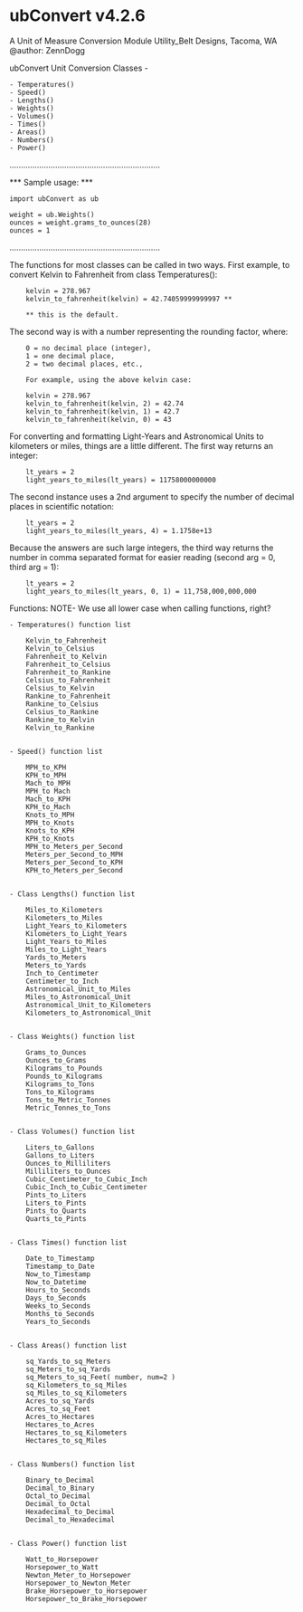 # ubConvert   v4.2.6
A Unit of Measure Conversion Module
Utility_Belt Designs, Tacoma, WA
@author: ZennDogg

ubConvert Unit Conversion Classes -

    - Temperatures()
    - Speed()
    - Lengths()
    - Weights()
    - Volumes()
    - Times()
    - Areas()
    - Numbers()
    - Power()

 ..................................................................

 *** Sample usage: ***


    import ubConvert as ub

    weight = ub.Weights()
    ounces = weight.grams_to_ounces(28)
    ounces = 1

 ..................................................................


   The functions for most classes can be called in two ways.
   First example, to convert Kelvin to Fahrenheit from class Temperatures():

        kelvin = 278.967
        kelvin_to_fahrenheit(kelvin) = 42.74059999999997 **

        ** this is the default.

   The second way is with a number representing the rounding factor, where:
   
        0 = no decimal place (integer),
        1 = one decimal place,
        2 = two decimal places, etc.,

        For example, using the above kelvin case:

        kelvin = 278.967
        kelvin_to_fahrenheit(kelvin, 2) = 42.74
        kelvin_to_fahrenheit(kelvin, 1) = 42.7
        kelvin_to_fahrenheit(kelvin, 0) = 43

   For converting and formatting Light-Years and Astronomical Units to kilometers
   or miles, things are a little different. The first way returns an integer:

        lt_years = 2
        light_years_to_miles(lt_years) = 11758000000000

   The second instance uses a 2nd argument to specify the number of decimal places
   in scientific notation:

        lt_years = 2
        light_years_to_miles(lt_years, 4) = 1.1758e+13

   Because the answers are such large integers, the third way returns the number
   in comma separated format for easier reading (second arg = 0, third arg = 1):

        lt_years = 2
        light_years_to_miles(lt_years, 0, 1) = 11,758,000,000,000


 Functions: NOTE- We use all lower case when calling functions, right?

    - Temperatures() function list

        Kelvin_to_Fahrenheit
        Kelvin_to_Celsius
        Fahrenheit_to_Kelvin
        Fahrenheit_to_Celsius
        Fahrenheit_to_Rankine
        Celsius_to_Fahrenheit
        Celsius_to_Kelvin
        Rankine_to_Fahrenheit
        Rankine_to_Celsius
        Celsius_to_Rankine
        Rankine_to_Kelvin
        Kelvin_to_Rankine


    - Speed() function list

        MPH_to_KPH
        KPH_to_MPH
        Mach_to_MPH
        MPH_to Mach
        Mach_to_KPH
        KPH_to_Mach
        Knots_to_MPH
        MPH_to_Knots
        Knots_to_KPH
        KPH_to_Knots
        MPH_to_Meters_per_Second
        Meters_per_Second_to_MPH
        Meters_per_Second_to_KPH
        KPH_to_Meters_per_Second


    - Class Lengths() function list

        Miles_to_Kilometers
        Kilometers_to_Miles
        Light_Years_to_Kilometers
        Kilometers_to_Light_Years
        Light_Years_to_Miles
        Miles_to_Light_Years
        Yards_to_Meters
        Meters_to_Yards
        Inch_to_Centimeter
        Centimeter_to_Inch
        Astronomical_Unit_to_Miles
        Miles_to_Astronomical_Unit
        Astronomical_Unit_to_Kilometers
        Kilometers_to_Astronomical_Unit


    - Class Weights() function list

	    Grams_to_Ounces
        Ounces_to_Grams
        Kilograms_to_Pounds
        Pounds_to_Kilograms
        Kilograms_to_Tons
        Tons_to_Kilograms
        Tons_to_Metric_Tonnes
        Metric_Tonnes_to_Tons


    - Class Volumes() function list

	    Liters_to_Gallons
        Gallons_to_Liters
        Ounces_to_Milliliters
        Milliliters_to_Ounces
        Cubic_Centimeter_to_Cubic_Inch
        Cubic_Inch_to_Cubic_Centimeter
        Pints_to_Liters
        Liters_to_Pints
        Pints_to_Quarts
        Quarts_to_Pints


    - Class Times() function list

	    Date_to_Timestamp
	    Timestamp_to_Date
        Now_to_Timestamp
        Now_to_Datetime
        Hours_to_Seconds
        Days_to_Seconds
        Weeks_to_Seconds
        Months_to_Seconds
        Years_to_Seconds


    - Class Areas() function list

        sq_Yards_to_sq_Meters
        sq_Meters_to_sq_Yards
        sq_Meters_to_sq_Feet( number, num=2 )
        sq_Kilometers_to_sq_Miles
        sq_Miles_to_sq_Kilometers
        Acres_to_sq_Yards
        Acres_to_sq_Feet
        Acres_to_Hectares
        Hectares_to_Acres
        Hectares_to_sq_Kilometers
        Hectares_to_sq_Miles


    - Class Numbers() function list

        Binary_to_Decimal
        Decimal_to_Binary
        Octal_to_Decimal
        Decimal_to_Octal
        Hexadecimal_to_Decimal
        Decimal_to_Hexadecimal


    - Class Power() function list

        Watt_to_Horsepower
        Horsepower_to_Watt
        Newton_Meter_to_Horsepower
        Horsepower_to_Newton_Meter
        Brake_Horsepower_to_Horsepower
        Horsepower_to_Brake_Horsepower
